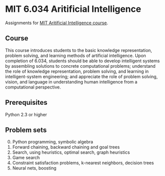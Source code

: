 # MIT 6.034 Aritificial Intelligence

Assignments for [MIT Aritificial Intelligence course](https://ocw.mit.edu/courses/electrical-engineering-and-computer-science/6-034-artificial-intelligence-fall-2010/index.htm).

## Course

This course introduces students to the basic knowledge representation, problem solving, and learning methods of artificial intelligence. Upon completion of 6.034, students should be able to develop intelligent systems by assembling solutions to concrete computational problems; understand the role of knowledge representation, problem solving, and learning in intelligent-system engineering; and appreciate the role of problem solving, vision, and language in understanding human intelligence from a computational perspective.

## Prerequisites

Python 2.3 or higher

## Problem sets

0. Python programming, symbolic algebra
1. Forward chaining, backward chaining and goal trees
2. Search, using heuristics, optimal search, graph heuristics
3. Game search
4. Constraint satisfaction problems, k-nearest neighbors, decision trees
5. Neural nets, boosting
